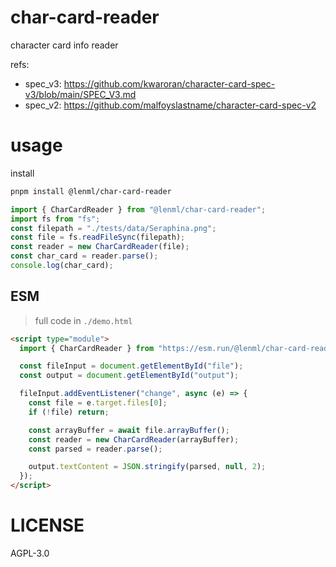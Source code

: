# char-card-reader

character card info reader

refs:

- spec_v3: https://github.com/kwaroran/character-card-spec-v3/blob/main/SPEC_V3.md
- spec_v2: https://github.com/malfoyslastname/character-card-spec-v2

# usage

install

```bash
pnpm install @lenml/char-card-reader
```

```ts
import { CharCardReader } from "@lenml/char-card-reader";
import fs from "fs";
const filepath = "./tests/data/Seraphina.png";
const file = fs.readFileSync(filepath);
const reader = new CharCardReader(file);
const char_card = reader.parse();
console.log(char_card);
```

## ESM

> full code in `./demo.html`

```html
<script type="module">
  import { CharCardReader } from "https://esm.run/@lenml/char-card-reader@latest";

  const fileInput = document.getElementById("file");
  const output = document.getElementById("output");

  fileInput.addEventListener("change", async (e) => {
    const file = e.target.files[0];
    if (!file) return;

    const arrayBuffer = await file.arrayBuffer();
    const reader = new CharCardReader(arrayBuffer);
    const parsed = reader.parse();

    output.textContent = JSON.stringify(parsed, null, 2);
  });
</script>
```

# LICENSE

AGPL-3.0
